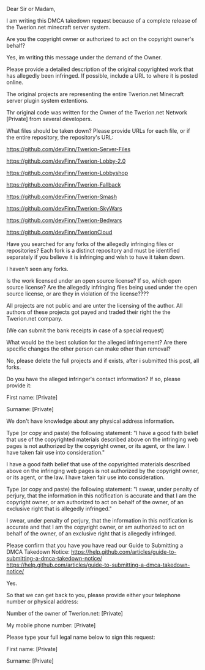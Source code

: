 Dear Sir or Madam,

I am writing this DMCA takedown request because of a complete release of the Twerion.net minecraft server system. 

Are you the copyright owner or authorized to act on the copyright owner's behalf?

Yes, im writing this message under the demand of the Owner.


Please provide a detailed description of the original copyrighted work that has allegedly been infringed. If possible, include a URL to where it is posted online.

The original projects are representing the entire Twerion.net Minecraft server plugin system extentions.

Thr original code was written for the Owner of the Twerion.net Network [Private] from several developers.

 

What files should be taken down? Please provide URLs for each file, or if the entire repository, the repository's URL:

https://github.com/devFinn/Twerion-Server-Files

 

https://github.com/devFinn/Twerion-Lobby-2.0

https://github.com/devFinn/Twerion-Lobbyshop

https://github.com/devFinn/Twerion-Fallback

https://github.com/devFinn/Twerion-Smash

https://github.com/devFinn/Twerion-SkyWars

https://github.com/devFinn/Twerion-Bedwars

https://github.com/devFinn/TwerionCloud

 

Have you searched for any forks of the allegedly infringing files or repositories? Each fork is a distinct repository and must be identified separately if you believe it is infringing and wish to have it taken down.

I haven't seen any forks.

 

Is the work licensed under an open source license? If so, which open source license? Are the allegedly infringing files being used under the open source license, or are they in violation of the license????

All projects are not public and are unter the licensing of the author. All authors of these projects got payed and traded their right the the Twerion.net company.

(We can submit the bank receipts in case of a special request)

 

What would be the best solution for the alleged infringement? Are there specific changes the other person can make other than removal?

No, please delete the full projects and if exists, after i submitted this post, all forks.

 

Do you have the alleged infringer's contact information? If so, please provide it:

First name: [Private]

Surname: [Private]

We don't have knowledge about any physical address information.

 

Type (or copy and paste) the following statement: "I have a good faith belief that use of the copyrighted materials described above on the infringing web pages is not authorized by the copyright owner, or its agent, or the law. I have taken fair use into consideration."

I have a good faith belief that use of the copyrighted materials described above on the infringing web pages is not authorized by the copyright owner, or its agent, or the law. I have taken fair use into consideration.

 

Type (or copy and paste) the following statement: "I swear, under penalty of perjury, that the information in this notification is accurate and that I am the copyright owner, or am authorized to act on behalf of the owner, of an exclusive right that is allegedly infringed."

I swear, under penalty of perjury, that the information in this notification is accurate and that I am the copyright owner, or am authorized to act on behalf of the owner, of an exclusive right that is allegedly infringed.

 

Please confirm that you have you have read our Guide to Submitting a DMCA Takedown Notice: https://help.github.com/articles/guide-to-submitting-a-dmca-takedown-notice/ https://help.github.com/articles/guide-to-submitting-a-dmca-takedown-notice/

Yes.

 

So that we can get back to you, please provide either your telephone number or physical address:

Number of the owner of Twerion.net: [Private]

My mobile phone number: [Private]

 

Please type your full legal name below to sign this request:

First name: [Private]

Surname: [Private]
